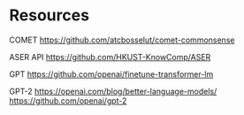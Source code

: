 # Resources

COMET
https://github.com/atcbosselut/comet-commonsense

ASER API
https://github.com/HKUST-KnowComp/ASER

GPT
https://github.com/openai/finetune-transformer-lm

GPT-2
https://openai.com/blog/better-language-models/
https://github.com/openai/gpt-2
